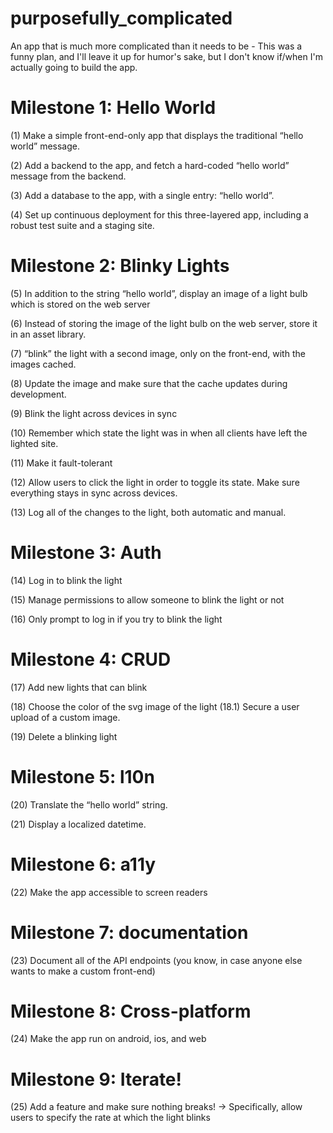 # purposefully_complicated
An app that is much more complicated than it needs to be - This was a funny plan, and I'll leave it up for humor's sake, but I don't know if/when I'm actually going to build the app.

Milestone 1: Hello World
===

(1) Make a simple front-end-only app that displays the traditional “hello world” message.

(2) Add a backend to the app, and fetch a hard-coded “hello world” message from the backend.

(3) Add a database to the app, with a single entry: “hello world”.

(4) Set up continuous deployment for this three-layered app, including a robust test suite and a staging site.

Milestone 2: Blinky Lights
====

(5) In addition to the string “hello world”, display an image of a light bulb which is stored on the web server

(6) Instead of storing the image of the light bulb on the web server, store it in an asset library.

(7) “blink” the light with a second image, only on the front-end, with the images cached.

(8) Update the image and make sure that the cache updates during development.

(9) Blink the light across devices in sync

(10) Remember which state the light was in when all clients have left the lighted site.

(11) Make it fault-tolerant

(12) Allow users to click the light in order to toggle its state. Make sure everything stays in sync across devices.

(13) Log all of the changes to the light, both automatic and manual.

Milestone 3: Auth
===

(14) Log in to blink the light

(15) Manage permissions to allow someone to blink the light or not

(16) Only prompt to log in if you try to blink the light

Milestone 4: CRUD
===

(17) Add new lights that can blink

(18) Choose the color of the svg image of the light
(18.1) Secure a user upload of a custom image.

(19) Delete a blinking light

Milestone 5: l10n
===

(20) Translate the “hello world” string.

(21) Display a localized datetime.

Milestone 6: a11y
===

(22) Make the app accessible to screen readers

Milestone 7: documentation
===

(23) Document all of the API endpoints (you know, in case anyone else wants to make a custom front-end)

Milestone 8: Cross-platform
===

(24) Make the app run on android, ios, and web

Milestone 9: Iterate!
===

(25) Add a feature and make sure nothing breaks!
-> Specifically, allow users to specify the rate at which the light blinks
